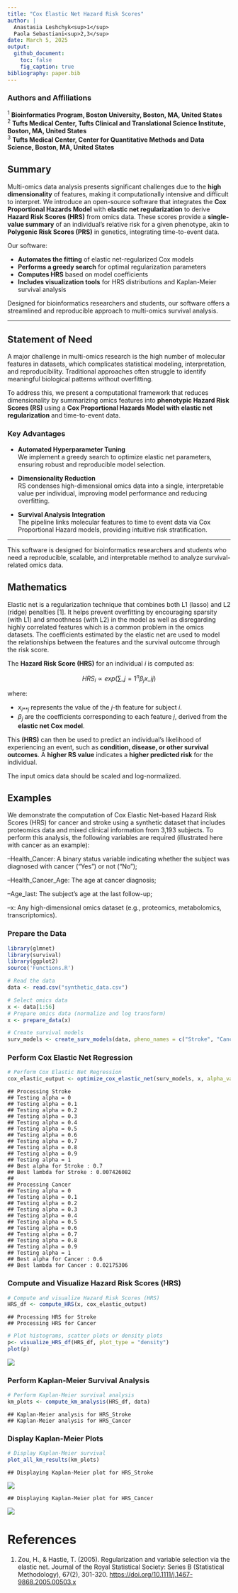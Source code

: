 ```yaml
---
title: "Cox Elastic Net Hazard Risk Scores"
author: |
  Anastasia Leshchyk<sup>1</sup>  
  Paola Sebastiani<sup>2,3</sup>
date: March 5, 2025
output:
  github_document:
    toc: false
    fig_caption: true
bibliography: paper.bib
---
```


### Authors and Affiliations

<sup>1</sup> **Bioinformatics Program, Boston University, Boston, MA,
United States**  
<sup>2</sup> **Tufts Medical Center, Tufts Clinical and Translational
Science Institute, Boston, MA, United States**  
<sup>3</sup> **Tufts Medical Center, Center for Quantitative Methods and
Data Science, Boston, MA, United States**

## Summary

Multi-omics data analysis presents significant challenges due to the
**high dimensionality** of features, making it computationally intensive
and difficult to interpret. We introduce an open-source software that
integrates the **Cox Proportional Hazards Model** with **elastic net
regularization** to derive **Hazard Risk Scores (HRS)** from omics data.
These scores provide a **single-value summary** of an individual’s
relative risk for a given phenotype, akin to **Polygenic Risk Scores
(PRS)** in genetics, integrating time-to-event data.

Our software:

-   **Automates the fitting** of elastic net-regularized Cox models  
-   **Performs a greedy search** for optimal regularization parameters  
-   **Computes HRS** based on model coefficients  
-   **Includes visualization tools** for HRS distributions and
    Kaplan-Meier survival analysis

Designed for bioinformatics researchers and students, our software
offers a streamlined and reproducible approach to multi-omics survival
analysis.

------------------------------------------------------------------------

## Statement of Need

A major challenge in multi-omics research is the high number of
molecular features in datasets, which complicates statistical modeling,
interpretation, and reproducibility. Traditional approaches often
struggle to identify meaningful biological patterns without overfitting.

To address this, we present a computational framework that reduces
dimensionality by summarizing omics features into **phenotypic Hazard
Risk Scores (RS)** using a **Cox Proportional Hazards Model with elastic
net regularization** and time-to-event data.

### Key Advantages

-   **Automated Hyperparameter Tuning**  
    We implement a greedy search to optimize elastic net parameters,
    ensuring robust and reproducible model selection.

-   **Dimensionality Reduction**  
    RS condenses high-dimensional omics data into a single,
    interpretable value per individual, improving model performance and
    reducing overfitting.

-   **Survival Analysis Integration**  
    The pipeline links molecular features to time to event data via Cox
    Proportional Hazard models, providing intuitive risk stratification.

------------------------------------------------------------------------

This software is designed for bioinformatics researchers and students
who need a reproducible, scalable, and interpretable method to analyze
survival-related omics data.

## Mathematics

Elastic net is a regularization technique that combines both L1 (lasso)
and L2 (ridge) penalties \[1\]. It helps prevent overfitting by
encouraging sparsity (with L1) and smoothness (with L2) in the model as
well as disregarding highly correlated features which is a common
problem in the omics datasets. The coefficients estimated by the elastic
net are used to model the relationships between the features and the
survival outcome through the risk score.

The **Hazard Risk Score (HRS)** for an individual *i* is computed as:

$$
HRS_i ∝ exp(\sum\_{j=1}^{n} \beta_j x\_{ij})
$$

where:

-   *x*<sub>*i**j*</sub> represents the value of the *j*-th feature for
    subject *i*.
-   *β*<sub>*j*</sub> are the coefficients corresponding to each feature
    *j*, derived from the **elastic net Cox model**.

This **(HRS)** can then be used to predict an individual’s likelihood of
experiencing an event, such as **condition, disease, or other survival
outcomes**. A **higher RS value** indicates a **higher predicted risk**
for the individual.

The input omics data should be scaled and log-normalized.

## Examples

We demonstrate the computation of Cox Elastic Net–based Hazard Risk
Scores (HRS) for cancer and stroke using a synthetic dataset that
includes proteomics data and mixed clinical information from 3,193
subjects. To perform this analysis, the following variables are required
(illustrated here with cancer as an example):

–Health_Cancer: A binary status variable indicating whether the subject
was diagnosed with cancer (“Yes”) or not (“No”);

–Health_Cancer_Age: The age at cancer diagnosis;

–Age_last: The subject’s age at the last follow-up;

–x: Any high-dimensional omics dataset (e.g., proteomics, metabolomics,
transcriptomics).

### **Prepare the Data**

``` r
library(glmnet)
library(survival)
library(ggplot2)
source('Functions.R')
```

``` r
# Read the data
data <- read.csv("synthetic_data.csv")

# Select omics data
x <- data[1:56]
# Prepare omics data (normalize and log transform)
x <- prepare_data(x)

# Create survival models
surv_models <- create_surv_models(data, pheno_names = c("Stroke", "Cancer"))
```

### **Perform Cox Elastic Net Regression**

``` r
# Perform Cox Elastic Net Regression
cox_elastic_output <- optimize_cox_elastic_net(surv_models, x, alpha_values = seq(0, 1, by = 0.1))
```

    ## Processing Stroke 
    ## Testing alpha = 0 
    ## Testing alpha = 0.1 
    ## Testing alpha = 0.2 
    ## Testing alpha = 0.3 
    ## Testing alpha = 0.4 
    ## Testing alpha = 0.5 
    ## Testing alpha = 0.6 
    ## Testing alpha = 0.7 
    ## Testing alpha = 0.8 
    ## Testing alpha = 0.9 
    ## Testing alpha = 1 
    ## Best alpha for Stroke : 0.7 
    ## Best lambda for Stroke : 0.007426082 
    ## 
    ## Processing Cancer 
    ## Testing alpha = 0 
    ## Testing alpha = 0.1 
    ## Testing alpha = 0.2 
    ## Testing alpha = 0.3 
    ## Testing alpha = 0.4 
    ## Testing alpha = 0.5 
    ## Testing alpha = 0.6 
    ## Testing alpha = 0.7 
    ## Testing alpha = 0.8 
    ## Testing alpha = 0.9 
    ## Testing alpha = 1 
    ## Best alpha for Cancer : 0.6 
    ## Best lambda for Cancer : 0.02175306

### **Compute and Visualize Hazard Risk Scores (HRS)**

``` r
# Compute and visualize Hazard Risk Scores (HRS)
HRS_df <- compute_HRS(x, cox_elastic_output)
```

    ## Processing HRS for Stroke 
    ## Processing HRS for Cancer

``` r
# Plot histograms, scatter plots or density plots
p<- visualize_HRS_df(HRS_df, plot_type = "density")
plot(p)
```

<img src="paper_files/figure-markdown_github/compute-rs-1.png" style="display: block; margin: auto;" />

### **Perform Kaplan-Meier Survival Analysis**

``` r
# Perform Kaplan-Meier survival analysis
km_plots <- compute_km_analysis(HRS_df, data)
```

    ## Kaplan-Meier analysis for HRS_Stroke 
    ## Kaplan-Meier analysis for HRS_Cancer

### **Display Kaplan-Meier Plots**

``` r
# Display Kaplan-Meier survival
plot_all_km_results(km_plots)
```

    ## Displaying Kaplan-Meier plot for HRS_Stroke

![](paper_files/figure-markdown_github/km-analysis-plot-1.png)

    ## Displaying Kaplan-Meier plot for HRS_Cancer

![](paper_files/figure-markdown_github/km-analysis-plot-2.png)

# References

1.  Zou, H., & Hastie, T. (2005). Regularization and variable selection
    via the elastic net. Journal of the Royal Statistical Society:
    Series B (Statistical Methodology), 67(2), 301-320.
    <https://doi.org/10.1111/j.1467-9868.2005.00503.x>
